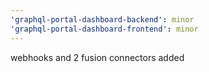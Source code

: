 ```yaml
---
'graphql-portal-dashboard-backend': minor
'graphql-portal-dashboard-frontend': minor
---
```


webhooks and 2 fusion connectors added
